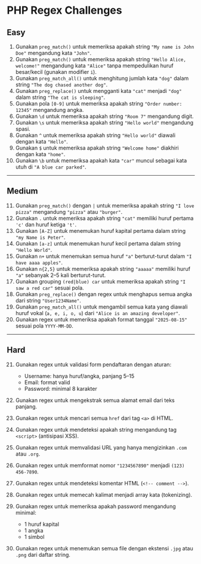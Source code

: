 # PHP Regex Challenges

## Easy

1. Gunakan `preg_match()` untuk memeriksa apakah string `"My name is John Doe"` mengandung kata `"John"`.
2. Gunakan `preg_match()` untuk memeriksa apakah string `"Hello Alice, welcome!"` mengandung kata `"Alice"` tanpa mempedulikan huruf besar/kecil (gunakan modifier `i`).
3. Gunakan `preg_match_all()` untuk menghitung jumlah kata `"dog"` dalam string `"The dog chased another dog"`.
4. Gunakan `preg_replace()` untuk mengganti kata `"cat"` menjadi `"dog"` dalam string `"The cat is sleeping"`.
5. Gunakan pola `[0-9]` untuk memeriksa apakah string `"Order number: 12345"` mengandung angka.
6. Gunakan `\d` untuk memeriksa apakah string `"Room 7"` mengandung digit.
7. Gunakan `\s` untuk memeriksa apakah string `"Hello world"` mengandung spasi.
8. Gunakan `^` untuk memeriksa apakah string `"Hello world"` diawali dengan kata `"Hello"`.
9. Gunakan `$` untuk memeriksa apakah string `"Welcome home"` diakhiri dengan kata `"home"`.
10. Gunakan `\b` untuk memeriksa apakah kata `"car"` muncul sebagai kata utuh di `"A blue car parked"`.

---

## Medium

11. Gunakan `preg_match()` dengan `|` untuk memeriksa apakah string `"I love pizza"` mengandung `"pizza"` atau `"burger"`.
12. Gunakan `.` untuk memeriksa apakah string `"cat"` memiliki huruf pertama `'c'` dan huruf ketiga `'t'`.
13. Gunakan `[A-Z]` untuk menemukan huruf kapital pertama dalam string `"my Name is Peter"`.
14. Gunakan `[a-z]` untuk menemukan huruf kecil pertama dalam string `"Hello World"`.
15. Gunakan `n+` untuk menemukan semua huruf `"a"` berturut-turut dalam `"I have aaaa apples"`.
16. Gunakan `n{2,5}` untuk memeriksa apakah string `"aaaaa"` memiliki huruf `"a"` sebanyak 2–5 kali berturut-turut.
17. Gunakan grouping `(red|blue) car` untuk memeriksa apakah string `"I saw a red car"` sesuai pola.
18. Gunakan `preg_replace()` dengan regex untuk menghapus semua angka dari string `"User1234Name"`.
19. Gunakan `preg_match_all()` untuk mengambil semua kata yang diawali huruf vokal (`a, e, i, o, u`) dari `"Alice is an amazing developer"`.
20. Gunakan regex untuk memeriksa apakah format tanggal `"2025-08-15"` sesuai pola `YYYY-MM-DD`.

---

## Hard

21. Gunakan regex untuk validasi form pendaftaran dengan aturan:

    - Username: hanya huruf/angka, panjang 5–15
    - Email: format valid
    - Password: minimal 8 karakter

22. Gunakan regex untuk mengekstrak semua alamat email dari teks panjang.
23. Gunakan regex untuk mencari semua `href` dari tag `<a>` di HTML.
24. Gunakan regex untuk mendeteksi apakah string mengandung tag `<script>` (antisipasi XSS).
25. Gunakan regex untuk memvalidasi URL yang hanya mengizinkan `.com` atau `.org`.
26. Gunakan regex untuk memformat nomor `"1234567890"` menjadi `(123) 456-7890`.
27. Gunakan regex untuk mendeteksi komentar HTML (`<!-- comment -->`).
28. Gunakan regex untuk memecah kalimat menjadi array kata (tokenizing).
29. Gunakan regex untuk memeriksa apakah password mengandung minimal:

    - 1 huruf kapital
    - 1 angka
    - 1 simbol

30. Gunakan regex untuk menemukan semua file dengan ekstensi `.jpg` atau `.png` dari daftar string.

